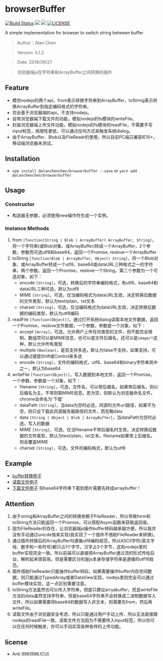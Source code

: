 # browserBuffer

[![Build Status](https://travis-ci.com/alanchenchen/browserBuffer.svg?branch=master)](https://travis-ci.com/alanchenchen/browserBuffer)
![](https://img.shields.io/npm/v/@alanchenchen/browserbuffer.svg)
![](https://img.shields.io/npm/dt/@alanchenchen/browserbuffer.svg)
[![LICENSE](https://img.shields.io/badge/license-Anti%20996-blue.svg)](https://github.com/996icu/996.ICU/blob/master/LICENSE)

A simple implementation for browser to switch string between buffer
> Author：Alan Chen

> Version: 0.1.2

> Date: 2019/09/27

> 浏览器端js在字符串和ArrayBuffer之间转换的插件

## Feature
* 模仿nodejs的两个api，from表示转换字符串到ArrayBuffer，toString表示转换ArrayBuffer到指定编码格式的字符串。
* 完全基于浏览器端的api，不支持nodejs。
* 自带浏览器端下载文件的功能，模拟nodejs的fs模块的writeFile。
* 封装浏览器端上传文件功能，模拟nodejs的fs模块的readFile，不需要手写input标签，局限性更低，可以通过任何方式来触发系统dialog。
* 由于ArrayBuffer、Blob以及FileReadr的使用，所以目前PC端只兼容IE10+，移动端浏览器未测试。

## Installation
* `npm install @alanchenchen/browserbuffer --save` or `yarn add @alanchenchen/browserbuffer`

## Usage
### Constructor
* 构造器无参数，必须使用new操作符生成一个实例。

### Instance Methods
1. from `[function(String | Blob | ArrayBuffer) ArrayBuffer, String]`，将一个字符串(或Blob对象、或ArrayBuffer)转成一个ArrayBuffer，2个参数，参数而可选utf8和base64。返回一个Promise, reslove一个ArrayBuffer
2. toString `[function(Blob | ArrayBuffer, Object) String]`，将一个Blob对象、或ArrayBuffer转成一个utf8、base64或dataURL三种格式之一的字符串，两个参数。返回一个Promise，reslove一个String。第二个参数为一个可选对象，如下：
    * encode `[String]`，可选，转换后的字符串编码格式，有utf8、base64和dataURL三种可选，默认为utf8
    * MIME `[String]`，可选，仅当编码格式为dataURL生效，决定转换后数据的文件类型，默认为text/plain，txt文本
    * charset `[String]`，可选，仅当编码格式为dataURL生效，决定转换后数据的编码类型，默认为utf8编码
3. readFile `[function(Object)]`，通过打开系统dialog读取本地文件数据，返回一个Promise，reslove文件数据，一个参数，参数是一个对象，如下：
    * accept `[Array]`，可选，允许用户上传任何类型的文件，但不能完全限制，数组项可以是MIME信息，也可以是文件后缀名，还可以是`image/*`这种，默认允许所有类型
    * multiple `[Boolean]`，是否支持多选，默认为false不支持，如果支持，可以通过键盘Shift或Control来多选
    * encode `[String]`，文件的编码格式，utf8、base64和binary字符串其中之一，默认为base64
4. writeFile `[function(Object)]`，写入数据到本地文件，返回一个Promise，一个参数，参数是一个对象，如下：
    * filename `[String]`，可选，文件名，可以带后缀名，如果带后缀名，则以后缀名为主，不带则取MIME信息。若为空，则默认为浏览器命名文件，chrome会命名为'下载'
    * dataPath `[String]`，当data为空时必选，同源的文件url路径，如果不为空，则只会下载此同源服务器路径的文件，而忽略data
    * data `[String | Object | Blob | ArrayBuffer]`，当dataPath为空时必选，写入的数据
    * MIME `[String]`，可选，仅当filename不带后缀名时生效，决定转换后数据的文件类型，默认为text/plain，txt文本。filename如果带上后缀名，则会覆盖MIME
    * charset `[String]`，可选，文件的编码格式，默认为utf8
## Example
* [buffer转换例子](./example/bufferAndString.js)
* [读取文件例子](./example/uploadFile.js)
* [下载文件例子](./example/download.js) 将base64字符串下载到图片需要先转成arraybuffer！

## Attention
1. 由于string和ArrayBuffer之间的转换依赖于FileReader，所以导致form和toString方法只能返回一个Promise，可以搭配Async函数来获取返回值。
2. 因为FileReader的存在，让浏览器端js操作buffer转码越来越方便，所以我并没有手动通过unicde值来实现(我实现了一个插件不借助FileReader来转换)。
3. 通过插件转换后的ArrayBuffer均遵循utf8编码规范，所以ASCII字符(英文字母、数字和一些符号)都只占1个字节，汉字占3个字节，这和nodejs里的buffer实现完全一致。所以前端可以直接把ArrayBuffer通过流的形式传给后台，解析起来很容易。但是需要区分的是js本身存储字符串是遵循的utf16规范。
4. 插件借助FileReader只能操作buffer转码，如果需要操作buffer内存空间数据，则只能通过TypedArray或者DataView实现，nodejs里则完全可以通过buffer模块实现，这一点区别需要注意。
5. toString方法虽然也可以传入字符串，但是只建议arryabuffer，而且wirteFile方法的data虽然支持字符串，但是base64字符串不会转换成二进制数据写入文件，所以如果需要将base64的数据写入非文本，则需要先from，然后再writeFile。
6. 读取文件由于浏览器安全考虑，所以只能通过用户手动上传，所以无法直接跟nodejs的readFile一致。读取文件方法因为不需要传入input标签，所以你可以在任何时候触发，你可以手动实现各种各样的上传功能。

## license
* Anti 996(996.ICU)


